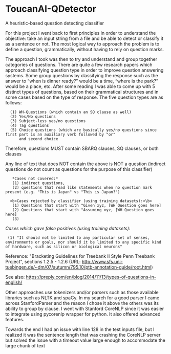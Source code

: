 # ToucanAI-QDetector
A heuristic-based question detecting classifier

For this project I went back to first principles in order to understand the objective: take an input string from a file and be able to detect or classify it as a sentence or not. The most logical way to approach the problem is to define a question, grammatically, without having to rely on question marks.

The approach I took was then to try and understand and group together categories of questions. There are quite a few research papers which approach classifying question type in order to improve question answering systems. Some group questions by classifying the response such as the answer to “when is dinner ready?” would be a time, “where is the park?” would be a place, etc. After some reading I was able to come up with 5 distinct types of questions, based on their grammatical structures and in some cases based on the type of response. The five question types are as follows:

      (1) WH-Questions (which contain an SQ clause as well)
      (2) Yes/No questions
      (3) Subject-less yes/no questions
      (4) Tag questions
      (5) Choice questions (which are basically yes/no questions since first part is an auxiliary verb followed by "or" 
          and second choice
  
  Therefore, questions MUST contain SBARQ clauses, SQ clauses, or both clauses

  Any line of text that does NOT contain the above is NOT a question (indirect questions do not count as questions for the purpose of this classifier)
```
   *Cases not covered:*
   (1) indirect questions,
   (2) questions that read like statements when no question mark present (e.g. "This is Japan" vs "This is Japan?")
```

```
  <b>Cases rejected by classifier (using training datasets):<\b>
   (1) Questions that start with "Given xyz, [WH Question goes here]
   (2) Questions that start with "Assuming xyz, [WH Question goes here]
   (3) 
```

  *Cases which gave false positives (using training datasets):*
  ```
   (1) "It should not be limited to any particular set of senses, environments or goals, nor should it be limited to any specific kind of hardware, such as silicon or biological neurons"
```

Reference: "Bracketing Guidelines for Treebank II Style Penn Treebank Project", sections 1.2.5 - 1.2.6
(URL: http://www.sfs.uni-tuebingen.de/~dm/07/autumn/795.10/ptb-annotation-guide/root.html)

See also: https://preply.com/en/blog/2014/11/13/types-of-questions-in-english/


Other approaches use tokenizers and/or parsers such as those available libraries such as NLTK and spaCy. In my search for a good parser I came across StanfordParser and the reason I chose it above the others was its ability to group by clause. I went with Stanford CoreNLP since it was easier to integrate using pycorenlp wrapper for python. It also offered advanced features.

Towards the end I had an issue with line 128 in the test inputs file, but I realized it was the sentence length that was crashing the CoreNLP server but solved the issue with a timeout value large enough to accommodate the large chunk of text
